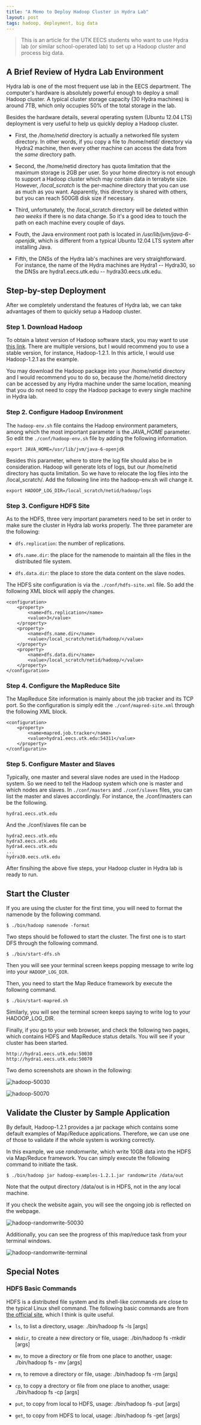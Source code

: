 ```yaml
---
title: "A Memo to Deploy Hadoop Cluster in Hydra Lab"
layout: post
tags: hadoop, deployment, big data
---
```


> This is an article for the UTK EECS students who want to use Hydra lab (or similar school-operated lab) to set up a Hadoop cluster and process big data.

## A Brief Review of Hydra Lab Environment

Hydra lab is one of the most frequent use lab in the EECS department. The computer's hardware is absolutely powerful enough to deploy a small Hadoop cluster. A typical cluster storage capacity (30 Hydra machines) is around 7TB, which only occupies 50% of the total storage in the lab.

Besides the hardware details, several operating system (Ubuntu 12.04 LTS) deployment is very useful to help us quickly deploy a Hadoop cluster.

* First, the */home/netid* directory is actually a networked file system directory. In other words, if you copy a file to /home/netid/ directory via Hydra2 machine, then every other machine can access the data from the *same* directory path.

* Second, the /home/netid directory has quota limitation that the maximum storage is 2GB per user. So your home directory is not enough to support a Hadoop cluster which may contain data in terrabyte size. However, */local_scratch* is the per-machine directory that you can use as much as you want. Apparently, this directory is shared with others, but you can reach 500GB disk size if necessary.

* Third, unfortunately, the /local_scratch directory will be deleted within *two weeks* if there is no data change. So it's a good idea to touch the path on each machine every couple of days.

* Fouth, the Java environment root path is located in */usr/lib/jvm/java-6-openjdk*, which is different from a typical Ubuntu 12.04 LTS system after installing Java.

* Fifth, the DNSs of the Hydra lab's machines are very straightforward. For instance, the name of the Hydra machines are Hydra1 -- Hydra30, so the DNSs are hydra1.eecs.utk.edu -- hydra30.eecs.utk.edu. 

## Step-by-step Deployment

After we completely understand the features of Hydra lab, we can take advantages of them to quickly setup a Hadoop cluster.

### Step 1. Download Hadoop

To obtain a latest version of Hadoop software stack, you may want to use [this link][1]. There are multiple versions, but I would recommend you to use a stable version, for instance, Hadoop-1.2.1. In this article, I would use Hadoop-1.2.1 as the example.

You may download the Hadoop package into your /home/netid directory and I would recommend you to do so, because the /home/netid directory can be accessed by any Hydra machine under the same location, meaning that you do not need to copy the Hadoop package to every single machine in Hydra lab.

### Step 2. Configure Hadoop Environment

The `hadoop-env.sh` file contains the Hadoop environment parameters, among which the most important parameter is the *JAVA_HOME* parameter. So edit the `./conf/hadoop-env.sh` file by adding the following information.

	export JAVA_HOME=/usr/lib/jvm/java-6-openjdk

Besides this parameter, where to store the log file should also be in consideration. Hadoop will generate lots of logs, but our /home/netid directory has quota limitation. So we have to relocate the log files into the /local_scratch/. Add the following line into the hadoop-env.sh will change it.

	export HADOOP_LOG_DIR=/local_scratch/netid/hadoop/logs

### Step 3. Configure HDFS Site

As to the HDFS, three very important parameters need to be set in order to make sure the cluster in Hydra lab works properly. The three parameter are the following:

* `dfs.replication`: the number of replications.

* `dfs.name.dir`: the place for the namenode to maintain all the files in the distributed file system.

* `dfs.data.dir`: the place to store the data content on the slave nodes.

The HDFS site configuration is via the `./conf/hdfs-site.xml` file. So add the following XML block will apply the changes.

	<configuration>
		<property>
			<name>dfs.replication</name>
			<value>3</value>
		</property>
		<property>
			<name>dfs.name.dir</name>
			<value>/local_scratch/netid/hadoop/</value>
		</property>
		<property>
			<name>dfs.data.dir</name>
			<value>/local_scratch/netid/hadoop/</value>
		</property>
	</configuration>

### Step 4. Configure the MapReduce Site

The MapReduce Site information is mainly about the job tracker and its TCP port. So the configuration is simply edit the `./conf/mapred-site.xml` through the following XML block.

	<configuration>
		<property>
			<name>mapred.job.tracker</name>
			<value>hydra1.eecs.utk.edu:54311</value>
		</property>
	</configuratin>

### Step 5. Configure Master and Slaves

Typically, one master and several slave nodes are used in the Hadoop system. So we need to tell the Hadoop system which one is master and which nodes are slaves. In `./conf/masters` and `./conf/slaves` files, you can list the master and slaves accordingly. For instance, the ./conf/masters can be the following.

	hydra1.eecs.utk.edu

And the ./conf/slaves file can be

	hydra2.eecs.utk.edu
	hydra3.eecs.utk.edu
	hydra4.eecs.utk.edu
	...
	hydra30.eecs.utk.edu

After finsihing the above five steps, your Hadoop cluster in Hydra lab is ready to run.

## Start the Cluster

If you are using the cluster for the first time, you will need to format the namenode by the following command.

	$ ./bin/hadoop namenode -format

Two steps should be followed to start the cluster. The first one is to start DFS through the following command.

	$ ./bin/start-dfs.sh

Then you will see your terminal screen keeps popping message to write log into your `HADOOP_LOG_DIR`.

Then, you need to start the Map Reduce framework by execute the following command.

	$ ./bin/start-mapred.sh

Similarly, you will see the terminal screen keeps saying to write log to your HADOOP_LOG_DIR.

Finally, if you go to your web browser, and check the following two pages, which contains HDFS and MapReduce status details. You will see if your cluster has been started.

	http://hydra1.eecs.utk.edu:50030
	http://hydra1.eecs.utk.edu:50070

Two demo screenshots are shown in the following:

![hadoop-50030]({{site.url}}/images/hadoop-50030.png)

![hadoop-50070]({{site.url}}/images/hadoop-50070.png)

## Validate the Cluster by Sample Application

By default, Hadoop-1.2.1 provides a jar package which contains some default examples of Map/Reduce applications. Therefore, we can use one of those to validate if the whole system is working correctly.

In this example, we use *randomwrite*, which write 10GB data into the HDFS via Map/Reduce framework. You can simply execute the following command to initiate the task.

	$ ./bin/hadoop jar hadoop-examples-1.2.1.jar randomwrite /data/out

Note that the output directory /data/out is in HDFS, not in the any local machine.

If you check the website again, you will see the ongoing job is reflected on the webpage.

![hadoop-randomwrite-50030]({{site.url}}/images/hadoop-randomwrite-50030.png)

Additionally, you can see the progress of this map/reduce task from your terminal windows.

![hadoop-randomwrite-terminal]({{site.url}}/images/hadoop-randomwrite-terminal.png)

## Special Notes

### HDFS Basic Commands

HDFS is a distributed file system and its shell-like commands are close to the typical Linux shell command. The following basic commands are from [the official site][2], which I think is quite useful.

* `ls`, to list a directory, usage: ./bin/hadoop fs -ls [args]

* `mkdir`, to create a new directory or file, usage: ./bin/hadoop fs -mkdir [args]

* `mv`, to move a directory or file from one place to another, usage: ./bin/hadoop fs - mv [args]

* `rm`, to remove a directory or file, usage: ./bin/hadoop fs -rm [args]

* `cp`, to copy a drectory or file from one place to another, usage: ./bin/hadoop fs -cp [args]

* `put`, to copy from local to HDFS, usage: ./bin/hadoop fs -put [args]

* `get`, to copy from HDFS to local, usage: ./bin/hadoop fs -get [args]

[1]: http://www.apache.org/dyn/closer.cgi/hadoop/common/
[2]: http://hadoop.apache.org/docs/r0.18.3/hdfs_shell.html
